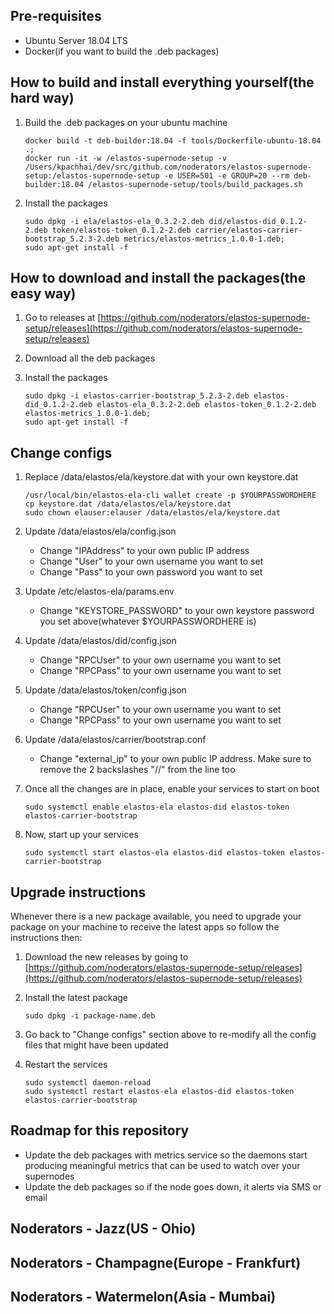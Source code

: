 ## Pre-requisites
- Ubuntu Server 18.04 LTS
- Docker(if you want to build the .deb packages)

## How to build and install everything yourself(the hard way)
1. Build the .deb packages on your ubuntu machine
    ```
    docker build -t deb-builder:18.04 -f tools/Dockerfile-ubuntu-18.04 .;
    docker run -it -w /elastos-supernode-setup -v /Users/kpachhai/dev/src/github.com/noderators/elastos-supernode-setup:/elastos-supernode-setup -e USER=501 -e GROUP=20 --rm deb-builder:18.04 /elastos-supernode-setup/tools/build_packages.sh
    ```

2. Install the packages
    ```
    sudo dpkg -i ela/elastos-ela_0.3.2-2.deb did/elastos-did_0.1.2-2.deb token/elastos-token_0.1.2-2.deb carrier/elastos-carrier-bootstrap_5.2.3-2.deb metrics/elastos-metrics_1.0.0-1.deb;
    sudo apt-get install -f
    ```

## How to download and install the packages(the easy way)
1. Go to releases at [https://github.com/noderators/elastos-supernode-setup/releases](https://github.com/noderators/elastos-supernode-setup/releases)

2. Download all the deb packages

3. Install the packages
    ```
    sudo dpkg -i elastos-carrier-bootstrap_5.2.3-2.deb elastos-did_0.1.2-2.deb elastos-ela_0.3.2-2.deb elastos-token_0.1.2-2.deb elastos-metrics_1.0.0-1.deb;
    sudo apt-get install -f
    ```

## Change configs
1. Replace /data/elastos/ela/keystore.dat with your own keystore.dat
    ```
    /usr/local/bin/elastos-ela-cli wallet create -p $YOURPASSWORDHERE
    cp keystore.dat /data/elastos/ela/keystore.dat
    sudo chown elauser:elauser /data/elastos/ela/keystore.dat
    ```

2. Update /data/elastos/ela/config.json
    - Change "IPAddress" to your own public IP address
    - Change "User" to your own username you want to set
    - Change "Pass" to your own password you want to set

3. Update /etc/elastos-ela/params.env
    - Change "KEYSTORE_PASSWORD" to your own keystore password you set above(whatever $YOURPASSWORDHERE is)

4. Update /data/elastos/did/config.json
    - Change "RPCUser" to your own username you want to set
    - Change "RPCPass" to your own username you want to set

5. Update /data/elastos/token/config.json
    - Change "RPCUser" to your own username you want to set
    - Change "RPCPass" to your own username you want to set

6. Update /data/elastos/carrier/bootstrap.conf
    - Change "external_ip" to your own public IP address. Make sure to remove the 2 backslashes "//" from the line too

7. Once all the changes are in place, enable your services to start on boot
    ```
    sudo systemctl enable elastos-ela elastos-did elastos-token elastos-carrier-bootstrap
    ```

8. Now, start up your services
    ```
    sudo systemctl start elastos-ela elastos-did elastos-token elastos-carrier-bootstrap
    ```

## Upgrade instructions
Whenever there is a new package available, you need to upgrade your package on your machine to receive the latest apps so follow the instructions then:

1. Download the new releases by going to [https://github.com/noderators/elastos-supernode-setup/releases](https://github.com/noderators/elastos-supernode-setup/releases)

2. Install the latest package
    ```
    sudo dpkg -i package-name.deb
    ```

3. Go back to "Change configs" section above to re-modify all the config files that might have been updated

4. Restart the services
    ```
    sudo systemctl daemon-reload
    sudo systemctl restart elastos-ela elastos-did elastos-token elastos-carrier-bootstrap
    ```

## Roadmap for this repository
- Update the deb packages with metrics service so the daemons start producing meaningful metrics that can be used to watch over your supernodes 
- Update the deb packages so if the node goes down, it alerts via SMS or email

## Noderators - Jazz(US - Ohio)

## Noderators - Champagne(Europe - Frankfurt)

## Noderators - Watermelon(Asia - Mumbai)
